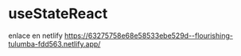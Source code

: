 # useStateReact

enlace en netlify
https://63275758e68e58533ebe529d--flourishing-tulumba-fdd563.netlify.app/
